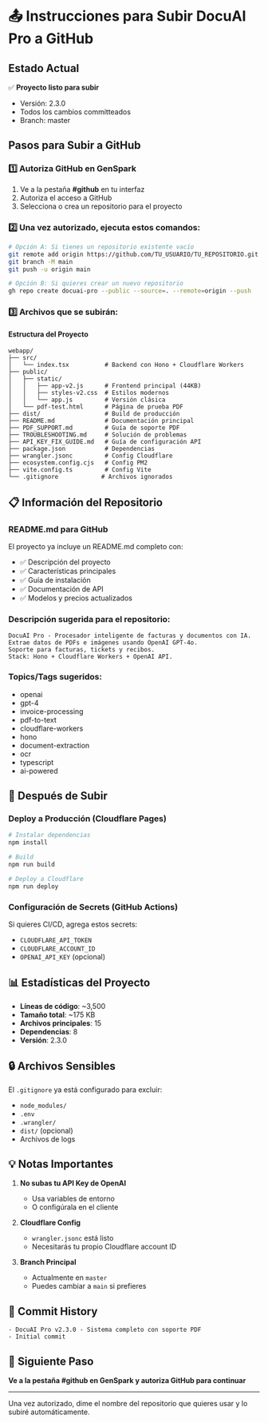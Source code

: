# 📤 Instrucciones para Subir DocuAI Pro a GitHub

## Estado Actual
✅ **Proyecto listo para subir**
- Versión: 2.3.0
- Todos los cambios committeados
- Branch: master

## Pasos para Subir a GitHub

### 1️⃣ Autoriza GitHub en GenSpark
1. Ve a la pestaña **#github** en tu interfaz
2. Autoriza el acceso a GitHub
3. Selecciona o crea un repositorio para el proyecto

### 2️⃣ Una vez autorizado, ejecuta estos comandos:

```bash
# Opción A: Si tienes un repositorio existente vacío
git remote add origin https://github.com/TU_USUARIO/TU_REPOSITORIO.git
git branch -M main
git push -u origin main

# Opción B: Si quieres crear un nuevo repositorio
gh repo create docuai-pro --public --source=. --remote=origin --push
```

### 3️⃣ Archivos que se subirán:

#### Estructura del Proyecto
```
webapp/
├── src/
│   └── index.tsx          # Backend con Hono + Cloudflare Workers
├── public/
│   ├── static/
│   │   ├── app-v2.js      # Frontend principal (44KB)
│   │   ├── styles-v2.css  # Estilos modernos
│   │   └── app.js         # Versión clásica
│   └── pdf-test.html      # Página de prueba PDF
├── dist/                  # Build de producción
├── README.md              # Documentación principal
├── PDF_SUPPORT.md         # Guía de soporte PDF
├── TROUBLESHOOTING.md     # Solución de problemas
├── API_KEY_FIX_GUIDE.md   # Guía de configuración API
├── package.json           # Dependencias
├── wrangler.jsonc         # Config Cloudflare
├── ecosystem.config.cjs   # Config PM2
├── vite.config.ts         # Config Vite
└── .gitignore            # Archivos ignorados
```

## 📋 Información del Repositorio

### README.md para GitHub
El proyecto ya incluye un README.md completo con:
- ✅ Descripción del proyecto
- ✅ Características principales
- ✅ Guía de instalación
- ✅ Documentación de API
- ✅ Modelos y precios actualizados

### Descripción sugerida para el repositorio:
```
DocuAI Pro - Procesador inteligente de facturas y documentos con IA. 
Extrae datos de PDFs e imágenes usando OpenAI GPT-4o. 
Soporte para facturas, tickets y recibos. 
Stack: Hono + Cloudflare Workers + OpenAI API.
```

### Topics/Tags sugeridos:
- openai
- gpt-4
- invoice-processing
- pdf-to-text
- cloudflare-workers
- hono
- document-extraction
- ocr
- typescript
- ai-powered

## 🚀 Después de Subir

### Deploy a Producción (Cloudflare Pages)
```bash
# Instalar dependencias
npm install

# Build
npm run build

# Deploy a Cloudflare
npm run deploy
```

### Configuración de Secrets (GitHub Actions)
Si quieres CI/CD, agrega estos secrets:
- `CLOUDFLARE_API_TOKEN`
- `CLOUDFLARE_ACCOUNT_ID`
- `OPENAI_API_KEY` (opcional)

## 📊 Estadísticas del Proyecto
- **Líneas de código**: ~3,500
- **Tamaño total**: ~175 KB
- **Archivos principales**: 15
- **Dependencias**: 8
- **Versión**: 2.3.0

## 🔒 Archivos Sensibles
El `.gitignore` ya está configurado para excluir:
- `node_modules/`
- `.env`
- `.wrangler/`
- `dist/` (opcional)
- Archivos de logs

## 💡 Notas Importantes

1. **No subas tu API Key de OpenAI**
   - Usa variables de entorno
   - O configúrala en el cliente

2. **Cloudflare Config**
   - `wrangler.jsonc` está listo
   - Necesitarás tu propio Cloudflare account ID

3. **Branch Principal**
   - Actualmente en `master`
   - Puedes cambiar a `main` si prefieres

## 📝 Commit History
```
- DocuAI Pro v2.3.0 - Sistema completo con soporte PDF
- Initial commit
```

## 🎯 Siguiente Paso
**Ve a la pestaña #github en GenSpark y autoriza GitHub para continuar**

---

Una vez autorizado, dime el nombre del repositorio que quieres usar y lo subiré automáticamente.